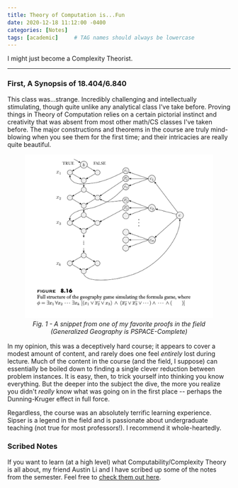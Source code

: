 ```yaml
---
title: Theory of Computation is...Fun
date: 2020-12-18 11:12:00 -0400
categories: [Notes]
tags: [academic]     # TAG names should always be lowercase
---
```

<style>
figcaption {
  font-style: italic;
  padding: 2px;
  text-align: center;
}
</style>

I might just become a Complexity Theorist.

***

### **First, A Synopsis of 18.404/6.840**

This class was...strange. Incredibly challenging and intellectually stimulating, though quite unlike any analytical class I've take before. Proving things in Theory of Computation relies on a certain pictorial instinct and creativity that was absent from most other math/CS classes I've taken before. The major constructions and theorems in the course are truly mind-blowing when you see them for the first time; and their intricacies are really quite beautiful.

<figure>
  <img src="/assets/img/GG.png" alt="Generalized Geography" width="600"/>
  <figcaption>Fig. 1 - A snippet from one of my favorite proofs in the field (Generalized Geography is PSPACE-Complete) </figcaption>
</figure>

In my opinion, this was a deceptively hard course; it appears to cover a modest amount of content, and rarely does one feel *entirely* lost during lecture. Much of the content in the course (and the field, I suppose) can essentially be boiled down to finding a single clever reduction between problem instances. It is easy, then, to trick yourself into thinking you know everything. But the deeper into the subject the dive, the more you realize you didn't *really* know what was going on in the first place -- perhaps the Dunning-Kruger effect in full force.

Regardless, the course was an absolutely terrific learning experience. Sipser is a legend in the field and is passionate about undergraduate teaching (not true for most professors!). I recommend it whole-heartedly.

### **Scribed Notes**

If you want to learn (at a high level) what Computability/Complexity Theory is all about, my friend Austin Li and I have scribed up some of the notes from the semester. Feel free to [check them out here](../../assets/MIT_6_840_Notes__Fall_2020_.pdf).
